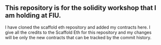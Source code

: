 ## This repository is for the solidity workshop that I am holding at FIU.

I have cloned the scaffold eth repository and added my contracts here. I give all the credits to the Scaffold Eth for this repository and my changes will be only the new contracts that can be tracked by the commit history.
